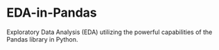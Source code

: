 # EDA-in-Pandas
Exploratory Data Analysis (EDA) utilizing the powerful capabilities of the Pandas library in Python.
